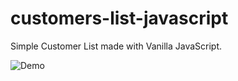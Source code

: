 # customers-list-javascript
Simple Customer List made with Vanilla JavaScript.

![Demo](https://user-images.githubusercontent.com/62077428/95646789-f57fce80-0a99-11eb-8b2f-35db8659da54.gif)
